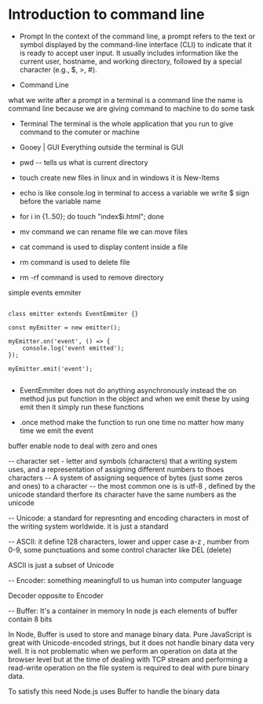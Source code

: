 # Introduction to command line

- Prompt
  In the context of the command line, a prompt refers to the text or symbol displayed by the command-line interface (CLI) to indicate that it is ready to accept user input. It usually includes information like the current user, hostname, and working directory, followed by a special character (e.g., $, >, #).

- Command Line

what we write after a prompt in a terminal is a command line the name is command line because we are giving command to machine to do some task

- Terminal
  The terminal is the whole application that you run to give command to the comuter or machine

- Gooey | GUI
  Everything outside the terminal is GUI

- pwd -- tells us what is current directory

- touch create new files in linux and in windows it is New-Items

- echo is like console.log in terminal to access a variable we write $ sign before the variable name

- for i in {1..50}; do touch "index$i.html"; done

- mv command we can rename file we can move files

- cat command is used to display content inside a file

- rm command is used to delete file

- rm -rf command is used to remove directory

simple events emmiter

```const EventEmmiter = require('events');

class emitter extends EventEmmiter {}

const myEmitter = new emitter();

myEmitter.on('event', () => {
    console.log('event emitted');
});

myEmitter.emit('event');


```

- EventEmmiter does not do anything asynchronously instead the on method jus put function in the object and when we emit these by using emit then it simply run these functions

- .once method make the function to run one time no matter how many time we emit the event

buffer enable node to deal with zero and ones

-- character set - letter and symbols (characters) that a writing system uses,
and a representation of assigning different numbers to thoes characters
-- A system of assigning sequence of bytes (just some zeros and ones) to a character
-- the most common one is is utf-8 , defined by the unicode standard therfore its character have the same numbers as the unicode

-- Unicode:
a standard for represnting and encoding characters in most of the writing system worldwide.
it is just a standard

-- ASCII:
it define 128 characters, lower and upper case a-z , number from 0-9, some punctuations and some control character like DEL (delete)

ASCII is just a subset of Unicode

-- Encoder:
something meaningfull to us human into computer language

Decoder opposite to Encoder

-- Buffer:
It's a container in memory
In node js each elements of buffer contain 8 bits

In Node, Buffer is used to store and manage binary data. Pure JavaScript is great with Unicode-encoded strings, but it does not handle binary data very well. It is not problematic when we perform an operation on data at the browser level but at the time of dealing with TCP stream and performing a read-write operation on the file system is required to deal with pure binary data.

To satisfy this need Node.js uses Buffer to handle the binary data

```https://www.geeksforgeeks.org/what-is-buffer-in-node-js/


```

